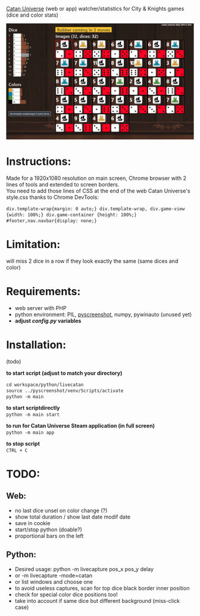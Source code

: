 [Catan Universe](https://catanuniverse.com/) (web or app) watcher/statistics for City & Knights games (dice and color stats)

![screenshot](https://raw.githubusercontent.com/ldeb/catan-universe-CK-stats/master/screenshot.png)

# Instructions:
Made for a 1920x1080 resolution on main screen, Chrome browser with 2 lines of tools and extended to screen borders.  
You need to add those lines of CSS at the end of the web Catan Universe's style.css thanks to Chrome DevTools:
```
div.template-wrap{margin: 0 auto;} div.template-wrap, div.game-view {width: 100%;} div.game-container {height: 100%;} #footer,nav.navbar{display: none;}
```

# Limitation:
will miss 2 dice in a row if they look exactly the same (same dices and color)

# Requirements:
- web server with PHP
- python environment: PIL, [pyscreenshot](https://github.com/ponty/pyscreenshot), numpy, pywinauto (unused yet)
- **adjust *config.py* variables**

# Installation:
(todo)

**to start script (adjust to match your directory)**
```
cd workspace/python/livecatan
source ../pyscreenshot/venv/Scripts/activate
python -m main
```

**to start scriptdirectly**  
`python -m main start`

**to run for Catan Universe Steam application (in full screen)**  
`python -m main app`

**to stop script**  
`CTRL + C`

# TODO:
## Web:
  - no last dice unsel on color change (?)
  - show total duration / show last date modif date
  - save in cookie
  - start/stop python (doable?)
  - proportional bars on the left

## Python:
  - Desired usage: python -m livecapture pos_x pos_y delay
  - or -m livecapture -mode=catan
  - or list windows and choose one
  - to avoid useless captures, scan for top dice black border inner position
  - check for special color dice positions too!
  - take into account if same dice but different background (miss-click case)
